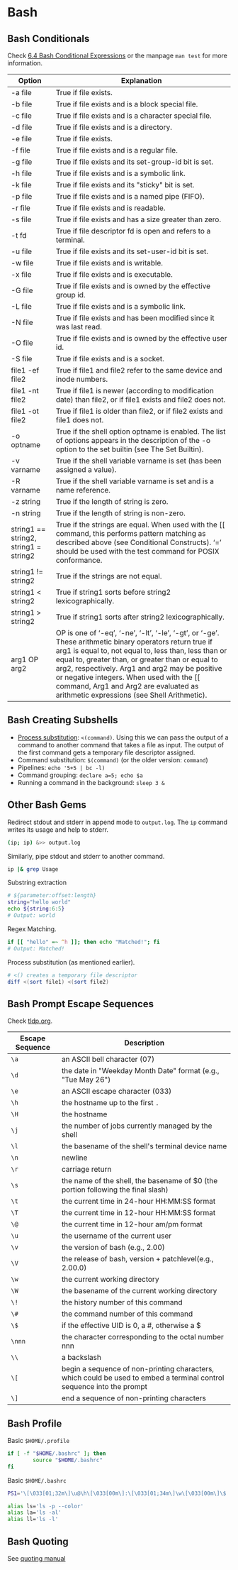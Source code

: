 # Bash

## Bash Conditionals

Check [6.4 Bash Conditional
Expressions](https://www.gnu.org/savannah-checkouts/gnu/bash/manual/bash.html)
or the manpage `man test` for more information.


| Option | Explanation
| --- | --- |
| -a file | True if file exists.
| -b file | True if file exists and is a block special file.
| -c file | True if file exists and is a character special file.
| -d file | True if file exists and is a directory.
| -e file | True if file exists.
| -f file | True if file exists and is a regular file.
| -g file | True if file exists and its set-group-id bit is set.
| -h file | True if file exists and is a symbolic link.
| -k file | True if file exists and its "sticky" bit is set.
| -p file | True if file exists and is a named pipe (FIFO).
| -r file | True if file exists and is readable.
| -s file | True if file exists and has a size greater than zero.
| -t fd   | True if file descriptor fd is open and refers to a terminal.
| -u file | True if file exists and its set-user-id bit is set.
| -w file | True if file exists and is writable.
| -x file | True if file exists and is executable.
| -G file | True if file exists and is owned by the effective group id.
| -L file | True if file exists and is a symbolic link.
| -N file | True if file exists and has been modified since it was last read.
| -O file | True if file exists and is owned by the effective user id.
| -S file | True if file exists and is a socket.
| file1 -ef file2 | True if file1 and file2 refer to the same device and inode numbers.
| file1 -nt file2 | True if file1 is newer (according to modification date) than file2, or if file1 exists and file2 does not.
| file1 -ot file2 | True if file1 is older than file2, or if file2 exists and file1 does not.
| -o optname | True if the shell option optname is enabled. The list of options appears in the description of the -o option to the set builtin (see The Set Builtin).
| -v varname | True if the shell variable varname is set (has been assigned a value).
| -R varname | True if the shell variable varname is set and is a name reference.
| -z string | True if the length of string is zero.
| -n string | True if the length of string is non-zero.
| string1 == string2, string1 = string2 | True if the strings are equal. When used with the [[ command, this performs pattern matching as described above (see Conditional Constructs). ‘=’ should be used with the test command for POSIX conformance.
| string1 != string2 | True if the strings are not equal.
| string1 < string2 | True if string1 sorts before string2 lexicographically.
| string1 > string2 | True if string1 sorts after string2 lexicographically.
| arg1 OP arg2 | OP is one of ‘-eq’, ‘-ne’, ‘-lt’, ‘-le’, ‘-gt’, or ‘-ge’. These arithmetic binary operators return true if arg1 is equal to, not equal to, less than, less than or equal to, greater than, or greater than or equal to arg2, respectively. Arg1 and arg2 may be positive or negative integers. When used with the [[ command, Arg1 and Arg2 are evaluated as arithmetic expressions (see Shell Arithmetic).

## Bash Creating Subshells

* [Process substitution](https://www.gnu.org/savannah-checkouts/gnu/bash/manual/bash.html#Process-Substitution): `<(command)`.
  Using this we can pass the output of a command to another command that takes a file as input.
  The output of the first command gets a temporary file descriptor assigned.
* Command substitution: `$(command)` (or the older version: `command`)
* Pipelines: `echo '5+5 | bc -l)`
* Command grouping: `declare a=5; echo $a`
* Running a command in the background: `sleep 3 &`

## Other Bash Gems

Redirect stdout and stderr in append mode to `output.log`.
The `ip` command writes its usage and help to stderr.

```sh
(ip; ip) &>> output.log
```

Similarly, pipe stdout and stderr to another command.

```sh
ip |& grep Usage
```

Substring extraction

```sh
# ${parameter:offset:length}
string="hello world"
echo ${string:6:5}
# Output: world
```

Regex Matching.

```sh
if [[ "hello" =~ ^h ]]; then echo "Matched!"; fi
# Output: Matched!
```

Process substitution (as mentioned earlier).

```sh
# <() creates a temporary file descriptor
diff <(sort file1) <(sort file2)
```

## Bash Prompt Escape Sequences

Check [tldp.org](https://tldp.org/HOWTO/Bash-Prompt-HOWTO/bash-prompt-escape-sequences.html).

| Escape Sequence | Description
| --------------- | -----------
| `\a`            | an ASCII bell character (07)
| `\d`            | the date  in  "Weekday  Month  Date"  format (e.g., "Tue May 26")
| `\e`            | an ASCII escape character (033)
| `\h`            | the hostname up to the first `.`
| `\H`            | the hostname
| `\j`            | the  number of jobs currently managed by the shell
| `\l`            | the basename of the shell's terminal  device name
| `\n`            | newline
| `\r`            | carriage return
| `\s`            | the  name  of  the shell, the basename of $0 (the portion following the final slash)
| `\t`            | the current time in 24-hour HH:MM:SS format
| `\T`            | the current time in 12-hour HH:MM:SS format
| `\@`            | the current time in 12-hour am/pm format
| `\u`            | the username of the current user
| `\v`            | the version of bash (e.g., 2.00)
| `\V`            | the release of bash,  version  +  patchlevel(e.g., 2.00.0)
| `\w`            | the current working directory
| `\W`            | the  basename  of the current working directory
| `\!`            | the history number of this command
| `\#`            | the command number of this command
| `\$`            | if the effective UID is 0, a #, otherwise a $
| `\nnn`          | the  character  corresponding  to  the octal number nnn
| `\\`            | a backslash
| `\[`            | begin a sequence of non-printing characters, which could be used to embed a terminal control sequence into the prompt
| `\]`            | end a sequence of non-printing characters


## Bash Profile

Basic `$HOME/.profile`

```sh
if [ -f "$HOME/.bashrc" ]; then
        source "$HOME/.bashrc"
fi
```

Basic `$HOME/.bashrc`

```sh
PS1='\[\033[01;32m\]\u@\h\[\033[00m\]:\[\033[01;34m\]\w\[\033[00m\]\$ '

alias ls='ls -p --color'
alias la='ls -al'
alias ll='ls -l'
```

## Bash Quoting

See [quoting
manual](https://www.gnu.org/software/bash/manual/html_node/Quoting.html)
